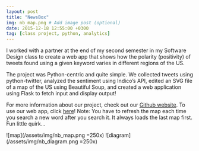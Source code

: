 ```yaml
---
layout: post
title: "NewsBox"
img: nb_map.png # Add image post (optional)
date: 2015-12-18 12:55:00 +0300
tag: [class project, python, analytics]
---
```


I worked with a partner at the end of my second semester in my Software Design class to create a web app that shows how the polarity (positivity) of tweets found using a given keyword varies in different regions of the US.

The project was Python-centric and quite simple. We collected tweets using python-twitter, analyzed the sentiment using Indico’s API, edited an SVG file of a map of the US using Beautiful Soup, and created a web application using Flask to fetch input and display output!

For more information about our project, check out our [Github website](http://sungwoooo.com/NewsBox/). To use our web app, click [here](https://shrouded-beyond-19943.herokuapp.com/)! Note: You have to refresh the map each time you search a new word after you search it. It always loads the last map first. Fun little quirk…

![map](/assets/img/nb_map.png =250x)
![diagram](/assets/img/nb_diagram.png =250x)
